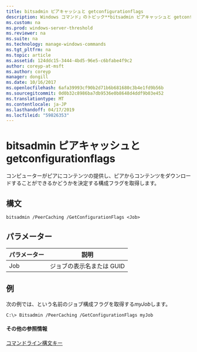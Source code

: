 ```yaml
---
title: bitsadmin ピアキャッシュと getconfigurationflags
description: Windows コマンド」のトピック**bitsadmin ピアキャッシュと getconfigurationflags** - コンピューターがピアにコンテンツを処理するかどうかを決定する構成フラグを取得し、ピアからコンテンツをダウンロードすることができます。
ms.custom: na
ms.prod: windows-server-threshold
ms.reviewer: na
ms.suite: na
ms.technology: manage-windows-commands
ms.tgt_pltfrm: na
ms.topic: article
ms.assetid: 124ddc15-3444-4bd5-96e5-c6bfabe4f9c2
author: coreyp-at-msft
ms.author: coreyp
manager: dongill
ms.date: 10/16/2017
ms.openlocfilehash: 6afa39993cf90b2d71b6b681680c3b4e1fd9b56b
ms.sourcegitcommit: 0d0b32c8986ba7db9536e0b8648d4ddf9b03e452
ms.translationtype: MT
ms.contentlocale: ja-JP
ms.lasthandoff: 04/17/2019
ms.locfileid: "59826353"
---
```

# <a name="bitsadmin-peercaching-and-getconfigurationflags"></a>bitsadmin ピアキャッシュと getconfigurationflags



コンピューターがピアにコンテンツの提供し、ピアからコンテンツをダウンロードすることができるかどうかを決定する構成フラグを取得します。

## <a name="syntax"></a>構文

```
bitsadmin /PeerCaching /GetConfigurationFlags <Job> 
```

## <a name="parameters"></a>パラメーター

|パラメーター|説明|
|---------|-----------|
|Job|ジョブの表示名または GUID|

## <a name="BKMK_examples"></a>例

次の例では、という名前のジョブ構成フラグを取得する*myJob*します。
```
C:\> Bitsadmin /PeerCaching /GetConfigurationFlags myJob
```

#### <a name="additional-references"></a>その他の参照情報

[コマンドライン構文キー](command-line-syntax-key.md)